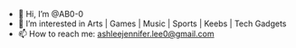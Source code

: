 - 👋 Hi, I’m @AB0-0
- 👀 I’m interested in Arts | Games | Music | Sports | Keebs | Tech Gadgets 
- 📫 How to reach me: ashleejennifer.lee0@gmail.com

<!---
AB0-0/AB0-0 is a ✨ special ✨ repository because its `README.md` (this file) appears on your GitHub profile.
You can click the Preview link to take a look at your changes.
--->
